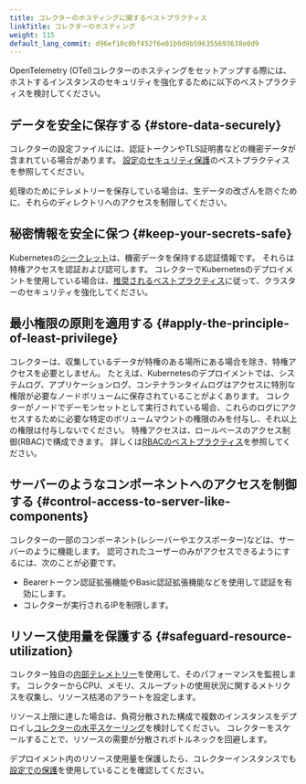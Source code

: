 ```yaml
---
title: コレクターのホスティングに関するベストプラクティス
linkTitle: コレクターのホスティング
weight: 115
default_lang_commit: d96ef10c0bf452f6e01b9d9b596355693638e0d9
---
```


OpenTelemetry (OTel)コレクターのホスティングをセットアップする際には、ホストするインスタンスのセキュリティを強化するために以下のベストプラクティスを検討してください。

## データを安全に保存する {#store-data-securely}

コレクターの設定ファイルには、認証トークンやTLS証明書などの機密データが含まれている場合があります。
[設定のセキュリティ保護](../config-best-practices/#create-secure-configurations)のベストプラクティスを参照してください。

処理のためにテレメトリーを保存している場合は、生データの改ざんを防ぐために、それらのディレクトリへのアクセスを制限してください。

## 秘密情報を安全に保つ {#keep-your-secrets-safe}

Kubernetesの[シークレット](https://kubernetes.io/docs/concepts/configuration/secret/)は、機密データを保持する認証情報です。
それらは特権アクセスを認証および認可します。
コレクターでKubernetesのデプロイメントを使用している場合は、[推奨されるベストプラクティス](https://kubernetes.io/docs/concepts/security/secrets-good-practices/)に従って、クラスターのセキュリティを強化してください。

## 最小権限の原則を適用する {#apply-the-principle-of-least-privilege}

コレクターは、収集しているデータが特権のある場所にある場合を除き、特権アクセスを必要としません。
たとえば、Kubernetesのデプロイメントでは、システムログ、アプリケーションログ、コンテナランタイムログはアクセスに特別な権限が必要なノードボリュームに保存されていることがよくあります。
コレクターがノードでデーモンセットとして実行されている場合、これらのログにアクセスするために必要な特定のボリュームマウントの権限のみを付与し、それ以上の権限は付与しないでください。
特権アクセスは、ロールベースのアクセス制御(RBAC)で構成できます。
詳しくは[RBACのベストプラクティス](https://kubernetes.io/docs/concepts/security/rbac-good-practices/)を参照してください。

## サーバーのようなコンポーネントへのアクセスを制御する {#control-access-to-server-like-components}

コレクターの一部のコンポーネント(レシーバーやエクスポーター)などは、サーバーのように機能します。
認可されたユーザーのみがアクセスできるようにするには、次のことが必要です。

- Bearerトークン認証拡張機能やBasic認証拡張機能などを使用して認証を有効にします。
- コレクターが実行されるIPを制限します。

## リソース使用量を保護する {#safeguard-resource-utilization}

コレクター独自の[内部テレメトリー](/docs/collector/internal-telemetry/)を使用して、そのパフォーマンスを監視します。
コレクターからCPU、メモリ、スループットの使用状況に関するメトリクスを収集し、リソース枯渇のアラートを設定します。

リソース上限に達した場合は、負荷分散された構成で複数のインスタンスをデプロイし[コレクターの水平スケーリング](/docs/collector/scaling/)を検討してください。
コレクターをスケールすることで、リソースの需要が分散されボトルネックを回避します。

デプロイメント内のリソース使用量を保護したら、コレクターインスタンスでも[設定での保護](../config-best-practices/#safeguard-resource-utilization)を使用していることを確認してください。
